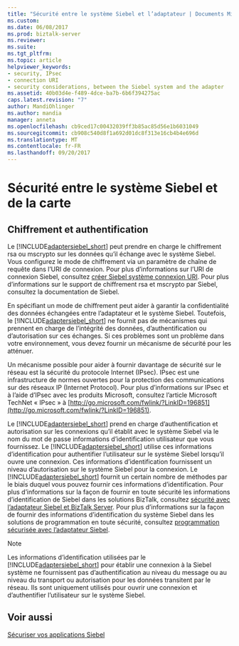 ```yaml
---
title: "Sécurité entre le système Siebel et l’adaptateur | Documents Microsoft"
ms.custom: 
ms.date: 06/08/2017
ms.prod: biztalk-server
ms.reviewer: 
ms.suite: 
ms.tgt_pltfrm: 
ms.topic: article
helpviewer_keywords:
- security, IPsec
- connection URI
- security considerations, between the Siebel system and the adapter
ms.assetid: 40b03d4e-f489-4dce-ba7b-6b6f394275ac
caps.latest.revision: "7"
author: MandiOhlinger
ms.author: mandia
manager: anneta
ms.openlocfilehash: cb9ced17c00432039ff3b85ac85d56e1b6031049
ms.sourcegitcommit: cb908c540d8f1a692d01dc8f313e16cb4b4e696d
ms.translationtype: MT
ms.contentlocale: fr-FR
ms.lasthandoff: 09/20/2017
---
```

# <a name="security-between-the-siebel-system-and-the-adapter"></a>Sécurité entre le système Siebel et de la carte
## <a name="encryption-and-authentication"></a>Chiffrement et authentification
Le [!INCLUDE[adaptersiebel_short](../../includes/adaptersiebel-short-md.md)] peut prendre en charge le chiffrement rsa ou mscrypto sur les données qu’il échange avec le système Siebel. Vous configurez le mode de chiffrement via un paramètre de chaîne de requête dans l’URI de connexion. Pour plus d’informations sur l’URI de connexion Siebel, consultez [créer Siebel système connexion URI](../../adapters-and-accelerators/adapter-siebel/create-the-siebel-system-connection-uri.md). Pour plus d’informations sur le support de chiffrement rsa et mscrypto par Siebel, consultez la documentation de Siebel.  
  
 En spécifiant un mode de chiffrement peut aider à garantir la confidentialité des données échangées entre l’adaptateur et le système Siebel. Toutefois, le [!INCLUDE[adaptersiebel_short](../../includes/adaptersiebel-short-md.md)] ne fournit pas de mécanismes qui prennent en charge de l’intégrité des données, d’authentification ou d’autorisation sur ces échanges. Si ces problèmes sont un problème dans votre environnement, vous devez fournir un mécanisme de sécurité pour les atténuer.  
  
 Un mécanisme possible pour aider à fournir davantage de sécurité sur le réseau est la sécurité du protocole Internet (IPsec). IPsec est une infrastructure de normes ouvertes pour la protection des communications sur des réseaux IP (Internet Protocol). Pour plus d’informations sur IPsec et à l’aide d’IPsec avec les produits Microsoft, consultez l’article Microsoft TechNet « IPsec » à [http://go.microsoft.com/fwlink/?LinkID=196851](http://go.microsoft.com/fwlink/?LinkID=196851).  
  
 Le [!INCLUDE[adaptersiebel_short](../../includes/adaptersiebel-short-md.md)] prend en charge d’authentification et autorisation sur les connexions qu’il établit avec le système Siebel via le nom du mot de passe informations d’identification utilisateur que vous fournissez. Le [!INCLUDE[adaptersiebel_short](../../includes/adaptersiebel-short-md.md)] utilise ces informations d’identification pour authentifier l’utilisateur sur le système Siebel lorsqu’il ouvre une connexion. Ces informations d’identification fournissent un niveau d’autorisation sur le système Siebel pour la connexion. Le [!INCLUDE[adaptersiebel_short](../../includes/adaptersiebel-short-md.md)] fournit un certain nombre de méthodes par le biais duquel vous pouvez fournir ces informations d’identification. Pour plus d’informations sur la façon de fournir en toute sécurité les informations d’identification de Siebel dans les solutions BizTalk, consultez [sécurité avec l’adaptateur Siebel et BizTalk Server](../../adapters-and-accelerators/adapter-siebel/security-with-siebel-adapter-and-biztalk-server.md). Pour plus d’informations sur la façon de fournir des informations d’identification du système Siebel dans les solutions de programmation en toute sécurité, consultez [programmation sécurisée avec l’adaptateur Siebel](../../adapters-and-accelerators/adapter-siebel/secure-programming-with-the-siebel-adapter.md).  
  
> [!NOTE]
>  Les informations d’identification utilisées par le [!INCLUDE[adaptersiebel_short](../../includes/adaptersiebel-short-md.md)] pour établir une connexion à la Siebel système ne fournissent pas d’authentification au niveau du message ou au niveau du transport ou autorisation pour les données transitent par le réseau. Ils sont uniquement utilisés pour ouvrir une connexion et d’authentifier l’utilisateur sur le système Siebel.  
  
## <a name="see-also"></a>Voir aussi  
[Sécuriser vos applications Siebel](../../adapters-and-accelerators/adapter-siebel/secure-your-siebel-applications.md)